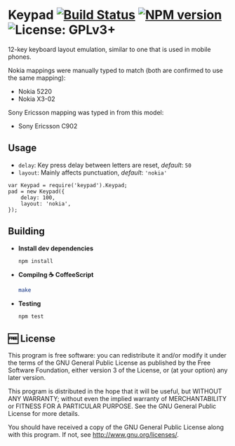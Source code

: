 # Keypad  [![Build Status](https://travis-ci.org/muchweb/keypad.svg)](https://travis-ci.org/muchweb/keypad) [![NPM version](https://badge.fury.io/js/keypad.svg)](http://badge.fury.io/js/keypad) ![License: GPLv3+](http://img.shields.io/badge/license-GPLv3%2B-brightgreen.svg)

12-key keyboard layout emulation, similar to one that is used in mobile phones.

Nokia mappings were manually typed to match (both are confirmed to use the same mapping):

 - Nokia 5220
 - Nokia X3-02

Sony Ericsson mapping was typed in from this model:

 - Sony Ericsson C902

## Usage

 - `delay`: Key press delay between letters are reset, *default*: `50`
 - `layout`: Mainly affects punctuation, *default*: `'nokia'`

```
var Keypad = require('keypad').Keypad;
pad = new Keypad({
    delay: 100,
    layout: 'nokia',
});
```

## Building

 - **Install dev dependencies**
    ```bash
    npm install
    ```

 - **Compilng :coffee: CoffeeScript**
    ```bash
    make
    ```

 - **Testing**
    ```bash
    npm test
    ```

## :free: License

This program is free software: you can redistribute it and/or modify
it under the terms of the GNU General Public License as published by
the Free Software Foundation, either version 3 of the License, or
(at your option) any later version.

This program is distributed in the hope that it will be useful,
but WITHOUT ANY WARRANTY; without even the implied warranty of
MERCHANTABILITY or FITNESS FOR A PARTICULAR PURPOSE.  See the
GNU General Public License for more details.

You should have received a copy of the GNU General Public License
along with this program.  If not, see <http://www.gnu.org/licenses/>.
